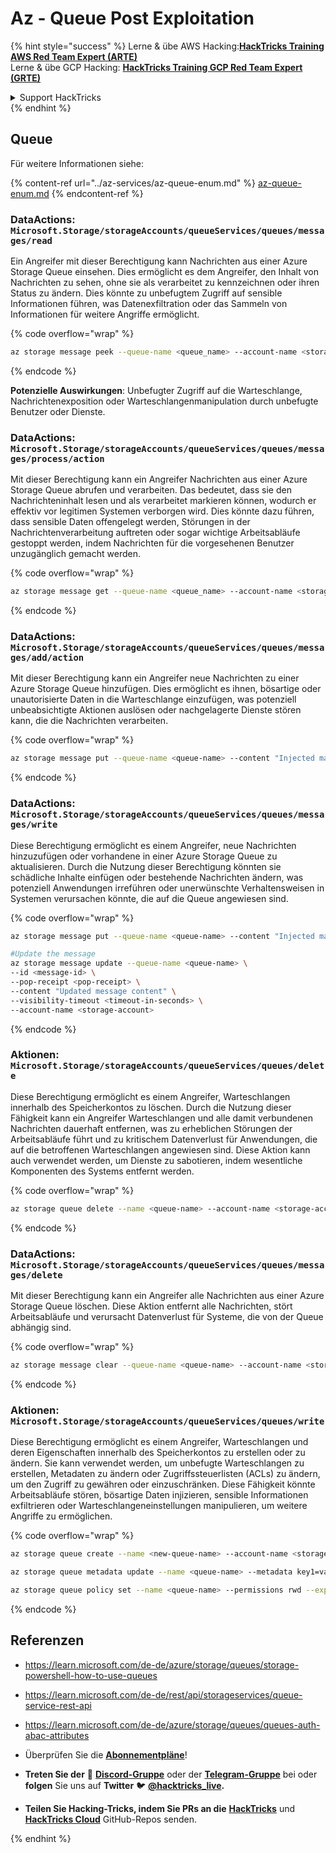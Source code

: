 # Az - Queue Post Exploitation

{% hint style="success" %}
Lerne & übe AWS Hacking:<img src="../../.gitbook/assets/image (1) (1).png" alt="" data-size="line">[**HackTricks Training AWS Red Team Expert (ARTE)**](https://training.hacktricks.xyz/courses/arte)<img src="../../.gitbook/assets/image (1) (1).png" alt="" data-size="line">\
Lerne & übe GCP Hacking: <img src="../../.gitbook/assets/image (2).png" alt="" data-size="line">[**HackTricks Training GCP Red Team Expert (GRTE)**<img src="../../.gitbook/assets/image (2).png" alt="" data-size="line">](https://training.hacktricks.xyz/courses/grte)

<details>

<summary>Support HackTricks</summary>

* Überprüfe die [**Abonnementpläne**](https://github.com/sponsors/carlospolop)!
* **Tritt der** 💬 [**Discord-Gruppe**](https://discord.gg/hRep4RUj7f) oder der [**Telegram-Gruppe**](https://t.me/peass) bei oder **folge** uns auf **Twitter** 🐦 [**@hacktricks\_live**](https://twitter.com/hacktricks\_live)**.**
* **Teile Hacking-Tricks, indem du PRs zu den** [**HackTricks**](https://github.com/carlospolop/hacktricks) und [**HackTricks Cloud**](https://github.com/carlospolop/hacktricks-cloud) GitHub-Repos einreichst.

</details>
{% endhint %}

## Queue

Für weitere Informationen siehe:

{% content-ref url="../az-services/az-queue-enum.md" %}
[az-queue-enum.md](../az-services/az-queue-enum.md)
{% endcontent-ref %}

### DataActions:  `Microsoft.Storage/storageAccounts/queueServices/queues/messages/read`

Ein Angreifer mit dieser Berechtigung kann Nachrichten aus einer Azure Storage Queue einsehen. Dies ermöglicht es dem Angreifer, den Inhalt von Nachrichten zu sehen, ohne sie als verarbeitet zu kennzeichnen oder ihren Status zu ändern. Dies könnte zu unbefugtem Zugriff auf sensible Informationen führen, was Datenexfiltration oder das Sammeln von Informationen für weitere Angriffe ermöglicht. 

{% code overflow="wrap" %}
```bash
az storage message peek --queue-name <queue_name> --account-name <storage_account>
```
{% endcode %}

**Potenzielle Auswirkungen**: Unbefugter Zugriff auf die Warteschlange, Nachrichtenexposition oder Warteschlangenmanipulation durch unbefugte Benutzer oder Dienste.

### DataActions: `Microsoft.Storage/storageAccounts/queueServices/queues/messages/process/action`

Mit dieser Berechtigung kann ein Angreifer Nachrichten aus einer Azure Storage Queue abrufen und verarbeiten. Das bedeutet, dass sie den Nachrichteninhalt lesen und als verarbeitet markieren können, wodurch er effektiv vor legitimen Systemen verborgen wird. Dies könnte dazu führen, dass sensible Daten offengelegt werden, Störungen in der Nachrichtenverarbeitung auftreten oder sogar wichtige Arbeitsabläufe gestoppt werden, indem Nachrichten für die vorgesehenen Benutzer unzugänglich gemacht werden.

{% code overflow="wrap" %}
```bash
az storage message get --queue-name <queue_name> --account-name <storage_account>
```
{% endcode %}

### DataActions: `Microsoft.Storage/storageAccounts/queueServices/queues/messages/add/action`

Mit dieser Berechtigung kann ein Angreifer neue Nachrichten zu einer Azure Storage Queue hinzufügen. Dies ermöglicht es ihnen, bösartige oder unautorisierte Daten in die Warteschlange einzufügen, was potenziell unbeabsichtigte Aktionen auslösen oder nachgelagerte Dienste stören kann, die die Nachrichten verarbeiten.

{% code overflow="wrap" %}
```bash
az storage message put --queue-name <queue-name> --content "Injected malicious message" --account-name <storage-account>
```
{% endcode %}

### DataActions: `Microsoft.Storage/storageAccounts/queueServices/queues/messages/write`

Diese Berechtigung ermöglicht es einem Angreifer, neue Nachrichten hinzuzufügen oder vorhandene in einer Azure Storage Queue zu aktualisieren. Durch die Nutzung dieser Berechtigung könnten sie schädliche Inhalte einfügen oder bestehende Nachrichten ändern, was potenziell Anwendungen irreführen oder unerwünschte Verhaltensweisen in Systemen verursachen könnte, die auf die Queue angewiesen sind.

{% code overflow="wrap" %}
```bash
az storage message put --queue-name <queue-name> --content "Injected malicious message" --account-name <storage-account>

#Update the message
az storage message update --queue-name <queue-name> \
--id <message-id> \
--pop-receipt <pop-receipt> \
--content "Updated message content" \
--visibility-timeout <timeout-in-seconds> \
--account-name <storage-account>
```
{% endcode %}

### Aktionen: `Microsoft.Storage/storageAccounts/queueServices/queues/delete`

Diese Berechtigung ermöglicht es einem Angreifer, Warteschlangen innerhalb des Speicherkontos zu löschen. Durch die Nutzung dieser Fähigkeit kann ein Angreifer Warteschlangen und alle damit verbundenen Nachrichten dauerhaft entfernen, was zu erheblichen Störungen der Arbeitsabläufe führt und zu kritischem Datenverlust für Anwendungen, die auf die betroffenen Warteschlangen angewiesen sind. Diese Aktion kann auch verwendet werden, um Dienste zu sabotieren, indem wesentliche Komponenten des Systems entfernt werden.

{% code overflow="wrap" %}
```bash
az storage queue delete --name <queue-name> --account-name <storage-account>
```
{% endcode %}

### DataActions: `Microsoft.Storage/storageAccounts/queueServices/queues/messages/delete`

Mit dieser Berechtigung kann ein Angreifer alle Nachrichten aus einer Azure Storage Queue löschen. Diese Aktion entfernt alle Nachrichten, stört Arbeitsabläufe und verursacht Datenverlust für Systeme, die von der Queue abhängig sind.

{% code overflow="wrap" %}
```bash
az storage message clear --queue-name <queue-name> --account-name <storage-account>
```
{% endcode %}

### Aktionen: `Microsoft.Storage/storageAccounts/queueServices/queues/write`

Diese Berechtigung ermöglicht es einem Angreifer, Warteschlangen und deren Eigenschaften innerhalb des Speicherkontos zu erstellen oder zu ändern. Sie kann verwendet werden, um unbefugte Warteschlangen zu erstellen, Metadaten zu ändern oder Zugriffssteuerlisten (ACLs) zu ändern, um den Zugriff zu gewähren oder einzuschränken. Diese Fähigkeit könnte Arbeitsabläufe stören, bösartige Daten injizieren, sensible Informationen exfiltrieren oder Warteschlangeneinstellungen manipulieren, um weitere Angriffe zu ermöglichen.

{% code overflow="wrap" %}
```bash
az storage queue create --name <new-queue-name> --account-name <storage-account>

az storage queue metadata update --name <queue-name> --metadata key1=value1 key2=value2 --account-name <storage-account>

az storage queue policy set --name <queue-name> --permissions rwd --expiry 2024-12-31T23:59:59Z --account-name <storage-account>
```
{% endcode %}

## Referenzen

* https://learn.microsoft.com/de-de/azure/storage/queues/storage-powershell-how-to-use-queues
* https://learn.microsoft.com/de-de/rest/api/storageservices/queue-service-rest-api
* https://learn.microsoft.com/de-de/azure/storage/queues/queues-auth-abac-attributes

* Überprüfen Sie die [**Abonnementpläne**](https://github.com/sponsors/carlospolop)!
* **Treten Sie der** 💬 [**Discord-Gruppe**](https://discord.gg/hRep4RUj7f) oder der [**Telegram-Gruppe**](https://t.me/peass) bei oder **folgen** Sie uns auf **Twitter** 🐦 [**@hacktricks\_live**](https://twitter.com/hacktricks\_live)**.**
* **Teilen Sie Hacking-Tricks, indem Sie PRs an die** [**HackTricks**](https://github.com/carlospolop/hacktricks) und [**HackTricks Cloud**](https://github.com/carlospolop/hacktricks-cloud) GitHub-Repos senden.

</details>
{% endhint %}
